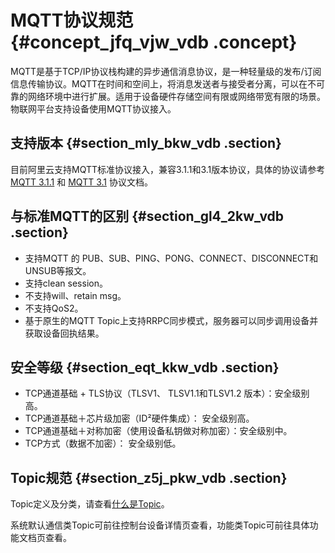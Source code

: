 # MQTT协议规范 {#concept_jfq_vjw_vdb .concept}

MQTT是基于TCP/IP协议栈构建的异步通信消息协议，是一种轻量级的发布/订阅信息传输协议。MQTT在时间和空间上，将消息发送者与接受者分离，可以在不可靠的网络环境中进行扩展。适用于设备硬件存储空间有限或网络带宽有限的场景。物联网平台支持设备使用MQTT协议接入。

## 支持版本 {#section_mly_bkw_vdb .section}

目前阿里云支持MQTT标准协议接入，兼容3.1.1和3.1版本协议，具体的协议请参考 [MQTT 3.1.1](http://mqtt.org/) 和 [MQTT 3.1](http://public.dhe.ibm.com/software/dw/webservices/ws-mqtt/mqtt-v3r1.html) 协议文档。

## 与标准MQTT的区别 {#section_gl4_2kw_vdb .section}

-   支持MQTT 的 PUB、SUB、PING、PONG、CONNECT、DISCONNECT和UNSUB等报文。
-   支持clean session。
-   不支持will、retain msg。
-   不支持QoS2。
-   基于原生的MQTT Topic上支持RRPC同步模式，服务器可以同步调用设备并获取设备回执结果。

## 安全等级 {#section_eqt_kkw_vdb .section}

-   TCP通道基础 + TLS协议（TLSV1、 TLSV1.1和TLSV1.2 版本）：安全级别高。
-   TCP通道基础＋芯片级加密（ID²硬件集成）： 安全级别高。
-   TCP通道基础＋对称加密（使用设备私钥做对称加密）：安全级别中。
-   TCP方式（数据不加密）： 安全级别低。

## Topic规范 {#section_z5j_pkw_vdb .section}

Topic定义及分类，请查看[什么是Topic](../../../../intl.zh-CN/用户指南/产品与设备/Topic/什么是Topic.md#)。

系统默认通信类Topic可前往控制台设备详情页查看，功能类Topic可前往具体功能文档页查看。


